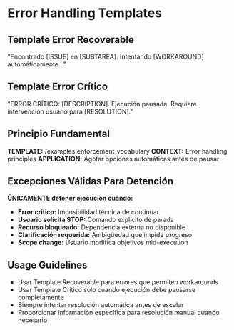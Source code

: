 # Error Handling Templates

## Template Error Recoverable
"Encontrado [ISSUE] en [SUBTAREA]. Intentando [WORKAROUND] automáticamente..."

## Template Error Crítico  
"ERROR CRÍTICO: [DESCRIPTION]. Ejecución pausada. Requiere intervención usuario para [RESOLUTION]."

## Principio Fundamental
**TEMPLATE:** /examples:enforcement_vocabulary
**CONTEXT:** Error handling principles
**APPLICATION:** Agotar opciones automáticas antes de pausar

## Excepciones Válidas Para Detención
**ÚNICAMENTE detener ejecución cuando:**
- **Error crítico:** Imposibilidad técnica de continuar
- **Usuario solicita STOP:** Comando explícito de parada
- **Recurso bloqueado:** Dependencia externa no disponible
- **Clarificación requerida:** Ambigüedad que impide progreso
- **Scope change:** Usuario modifica objetivos mid-execution

## Usage Guidelines
- Usar Template Recoverable para errores que permiten workarounds
- Usar Template Crítico solo cuando ejecución debe pausarse completamente
- Siempre intentar resolución automática antes de escalar
- Proporcionar información específica para resolución manual cuando necesario